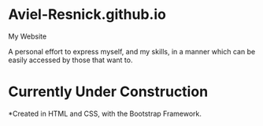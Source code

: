 # Aviel-Resnick.github.io
My Website

A personal effort to express myself, and my skills, in a manner which can be easily accessed by those that want to.

# Currently Under Construction #

*Created in HTML and CSS, with the Bootstrap Framework.

